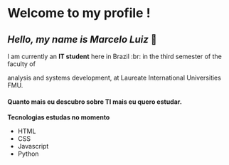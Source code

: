 # Welcome to my profile !

## *Hello, my name is Marcelo Luiz* 👋

<!--
**Mlluiz39/Mlluiz39** is a ✨ _special_ ✨ repository because its `README.md` (this file) appears on your GitHub profile.

Here are some ideas to get you started:

- 🔭 I’m currently working on ...
- 🌱 I’m currently learning ...
- 👯 I’m looking to collaborate on ...
- 🤔 I’m looking for help with ...
- 💬 Ask me about ...
- 📫 How to reach me: ...
- 😄 Pronouns: ...
- ⚡ Fun fact: ...
-->
I am currently an **IT student** here in Brazil :br: in the third semester of the faculty of 

analysis and systems development, at Laureate International Universities FMU.

#### Quanto mais eu descubro sobre TI mais eu quero estudar.
**Tecnologias estudas no momento**

- HTML
- CSS
- Javascript
- Python

